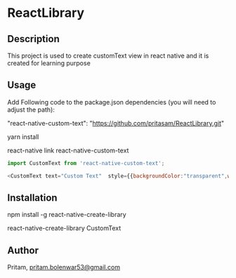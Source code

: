 # ReactLibrary


## Description

This project is used to create customText view in react native and it is created for learning purpose

## Usage

Add Following code to the package.json dependencies (you will need to adjust the path):

"react-native-custom-text": "https://github.com/pritasam/ReactLibrary.git"

yarn install

react-native link react-native-custom-text

```javascript
import CustomText from 'react-native-custom-text';

<CustomText text="Custom Text"  style={{backgroundColor:"transparent",width: 100, height: 30}}/>


```




## Installation

npm install -g react-native-create-library

react-native-create-library CustomText


## Author

Pritam, pritam.bolenwar53@gmail.com


